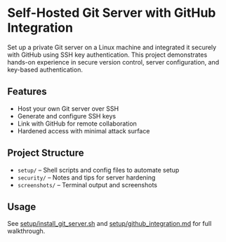 # Self-Hosted Git Server with GitHub Integration

Set up a private Git server on a Linux machine and integrated it securely with GitHub using SSH key authentication. This project demonstrates hands-on experience in secure version control, server configuration, and key-based authentication.

## Features
- Host your own Git server over SSH
- Generate and configure SSH keys
- Link with GitHub for remote collaboration
- Hardened access with minimal attack surface

## Project Structure
- `setup/` – Shell scripts and config files to automate setup
- `security/` – Notes and tips for server hardening
- `screenshots/` – Terminal output and screenshots

## Usage
See [setup/install_git_server.sh](setup/install_git_server.sh) and [setup/github_integration.md](setup/github_integration.md) for full walkthrough.
